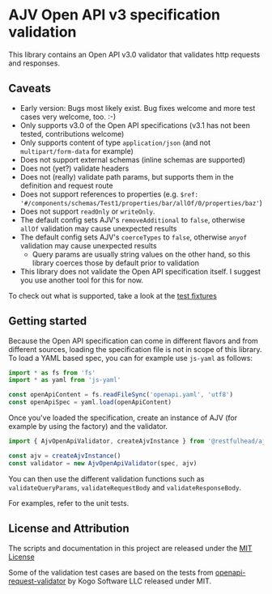 # AJV Open API v3 specification validation

This library contains an Open API v3.0 validator that validates http requests and responses.

## Caveats

* Early version: Bugs most likely exist. Bug fixes welcome and more test cases very welcome, too. :-)
* Only supports v3.0 of the Open API specifications (v3.1 has not been tested, contributions welcome)
* Only supports content of type `application/json` (and not `multipart/form-data` for example)
* Does not support external schemas (inline schemas are supported)
* Does not (yet?) validate headers
* Does not (really) validate path params, but supports them in the definition and request route
* Does not support references to properties (e.g. `$ref: '#/components/schemas/Test1/properties/bar/allOf/0/properties/baz'`)
* Does not support `readOnly` or `writeOnly`.
* The default config sets AJV's `removeAdditional` to `false`, otherwise `allOf` validation may cause unexpected results
* The default config sets AJV's `coerceTypes` to `false`, otherwise `anyof` validation may cause unexpected results
  * Query params are usually string values on the other hand, so this library coerces those by default prior to validation
* This library does not validate the Open API specification itself. I suggest you use another tool for this for now.

To check out what is supported, take a look at the [test fixtures](/test/fixtures/)

## Getting started

Because the Open API specification can come in different flavors and from different sources, loading the specification file is not in scope
of this library. To load a YAML based spec, you can for example use `js-yaml` as follows:

```typescript
import * as fs from 'fs'
import * as yaml from 'js-yaml'

const openApiContent = fs.readFileSync('openapi.yaml', 'utf8')
const openApiSpec = yaml.load(openApiContent)
```

Once you've loaded the specification, create an instance of AJV (for example by using the factory) and the validator.

```typescript
import { AjvOpenApiValidator, createAjvInstance } from '@restfulhead/ajv-openapi-request-response-validator'

const ajv = createAjvInstance()
const validator = new AjvOpenApiValidator(spec, ajv)
```

You can then use the different validation functions such as `validateQueryParams`, `validateRequestBody` and `validateResponseBody`.

For examples, refer to the unit tests.

## License and Attribution

The scripts and documentation in this project are released under the [MIT License](LICENSE)

Some of the validation test cases are based on the tests from [openapi-request-validator](`https://github.com/kogosoftwarellc/open-api/tree/main/packages/openapi-request-validator`) by Kogo Software LLC released under MIT.